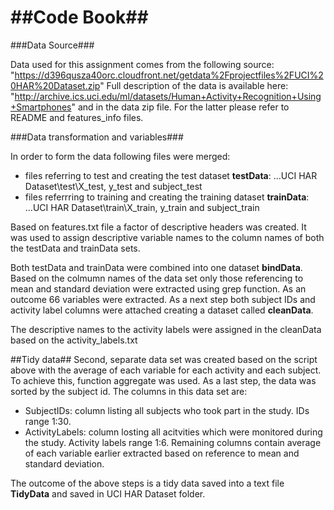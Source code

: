 ##Code Book##
=======================

###Data Source###

Data used for this assignment comes from the following source: "https://d396qusza40orc.cloudfront.net/getdata%2Fprojectfiles%2FUCI%20HAR%20Dataset.zip" Full description of the data is available here: "http://archive.ics.uci.edu/ml/datasets/Human+Activity+Recognition+Using+Smartphones" and in the data zip file. For the latter please refer to README and features_info files. 

###Data transformation and variables###

In order to form the data following files were merged:
* files referring to test and creating the test dataset **testData**: ...UCI HAR Dataset\test\X_test, y_test and subject_test
* files referrring to training and creating the training dataset **trainData**: ...UCI HAR Dataset\train\X_train, y_train and subject_train

Based on features.txt file a factor of descriptive headers was created. It was used to assign descriptive variable names to the column names of both the testData and trainData sets.

Both testData and trainData were combined into one dataset **bindData**. Based on the colmumn names of the data set only those referencing to mean and standard deviation were extracted using grep function. As an outcome 66 variables were extracted. As a next step both subject IDs and activity label columns were attached creating a dataset called **cleanData**.

The descriptive names to the activity labels were assigned in the cleanData based on the activity_labels.txt

##Tidy data##
Second, separate data set was created based on the script above with the average of each variable for each activity and each subject. To achieve this, function aggregate was used. As a last step, the data was sorted by the subject id. The columns in this data set are:
* SubjectIDs: column listing all subjects who took part in the study. IDs range 1:30.
* ActivityLabels: column losting all acitvities which were monitored during the study. Activity labels range 1:6.
Remaining columns contain average of each variable earlier extracted based on reference to mean and standard deviation.

The outcome of the above steps is a tidy data saved into a text file **TidyData** and saved in UCI HAR Dataset folder.

